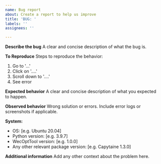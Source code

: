 ```yaml
---
name: Bug report
about: Create a report to help us improve
title: 'BUG: '
labels: ''
assignees: ''

---
```


**Describe the bug**
A clear and concise description of what the bug is.

**To Reproduce**
Steps to reproduce the behavior:
1. Go to '...'
2. Click on '....'
3. Scroll down to '....'
4. See error

**Expected behavior**
A clear and concise description of what you expected to happen.

**Observed behavior**
Wrong solution or errors. Include error logs or screenshots if applicable.

**System:**
 - OS: [e.g. Ubuntu 20.04]
 - Python version: [e.g. 3.9.7]
 - WecOptTool version: [e.g. 1.0.0]
 - Any other relevant package version: [e.g. Capytaine 1.3.0]

**Additional information**
Add any other context about the problem here.
